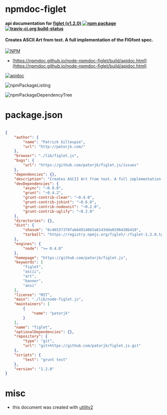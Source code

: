 # npmdoc-figlet

#### api documentation for  [figlet (v1.2.0)](https://github.com/patorjk/figlet.js)  [![npm package](https://img.shields.io/npm/v/npmdoc-figlet.svg?style=flat-square)](https://www.npmjs.org/package/npmdoc-figlet) [![travis-ci.org build-status](https://api.travis-ci.org/npmdoc/node-npmdoc-figlet.svg)](https://travis-ci.org/npmdoc/node-npmdoc-figlet)

#### Creates ASCII Art from text. A full implementation of the FIGfont spec.

[![NPM](https://nodei.co/npm/figlet.png?downloads=true&downloadRank=true&stars=true)](https://www.npmjs.com/package/figlet)

- [https://npmdoc.github.io/node-npmdoc-figlet/build/apidoc.html](https://npmdoc.github.io/node-npmdoc-figlet/build/apidoc.html)

[![apidoc](https://npmdoc.github.io/node-npmdoc-figlet/build/screenCapture.buildCi.browser.%252Ftmp%252Fbuild%252Fapidoc.html.png)](https://npmdoc.github.io/node-npmdoc-figlet/build/apidoc.html)

![npmPackageListing](https://npmdoc.github.io/node-npmdoc-figlet/build/screenCapture.npmPackageListing.svg)

![npmPackageDependencyTree](https://npmdoc.github.io/node-npmdoc-figlet/build/screenCapture.npmPackageDependencyTree.svg)



# package.json

```json

{
    "author": {
        "name": "Patrick Gillespie",
        "url": "http://patorjk.com/"
    },
    "browser": "./lib/figlet.js",
    "bugs": {
        "url": "https://github.com/patorjk/figlet.js/issues"
    },
    "dependencies": {},
    "description": "Creates ASCII Art from text. A full implementation of the FIGfont spec.",
    "devDependencies": {
        "async": "~0.9.0",
        "grunt": "~0.4.2",
        "grunt-contrib-clean": "~0.4.0",
        "grunt-contrib-jshint": "~0.6.0",
        "grunt-contrib-nodeunit": "~0.2.0",
        "grunt-contrib-uglify": "~0.2.0"
    },
    "directories": {},
    "dist": {
        "shasum": "6c46537378fab649146b5a6143dda019b430b410",
        "tarball": "https://registry.npmjs.org/figlet/-/figlet-1.2.0.tgz"
    },
    "engines": {
        "node": ">= 0.4.0"
    },
    "homepage": "https://github.com/patorjk/figlet.js",
    "keywords": [
        "figlet",
        "ascii",
        "art",
        "banner",
        "ansi"
    ],
    "license": "MIT",
    "main": "./lib/node-figlet.js",
    "maintainers": [
        {
            "name": "patorjk"
        }
    ],
    "name": "figlet",
    "optionalDependencies": {},
    "repository": {
        "type": "git",
        "url": "git+https://github.com/patorjk/figlet.js.git"
    },
    "scripts": {
        "test": "grunt test"
    },
    "version": "1.2.0"
}
```



# misc
- this document was created with [utility2](https://github.com/kaizhu256/node-utility2)
